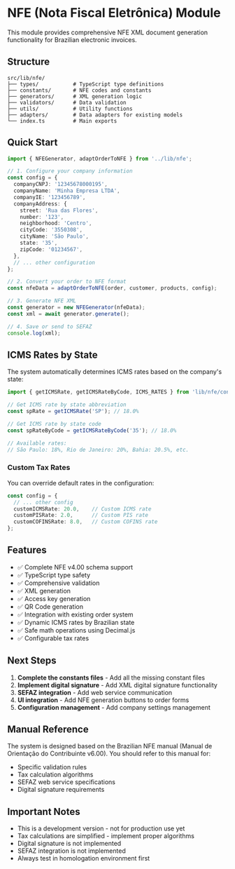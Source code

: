 # NFE (Nota Fiscal Eletrônica) Module

This module provides comprehensive NFE XML document generation functionality for Brazilian electronic invoices.

## Structure

```
src/lib/nfe/
├── types/           # TypeScript type definitions
├── constants/       # NFE codes and constants
├── generators/      # XML generation logic
├── validators/      # Data validation
├── utils/           # Utility functions
├── adapters/        # Data adapters for existing models
└── index.ts         # Main exports
```

## Quick Start

```typescript
import { NFEGenerator, adaptOrderToNFE } from '../lib/nfe';

// 1. Configure your company information
const config = {
  companyCNPJ: '12345678000195',
  companyName: 'Minha Empresa LTDA',
  companyIE: '123456789',
  companyAddress: {
    street: 'Rua das Flores',
    number: '123',
    neighborhood: 'Centro',
    cityCode: '3550308',
    cityName: 'São Paulo',
    state: '35',
    zipCode: '01234567',
  },
  // ... other configuration
};

// 2. Convert your order to NFE format
const nfeData = adaptOrderToNFE(order, customer, products, config);

// 3. Generate NFE XML
const generator = new NFEGenerator(nfeData);
const xml = await generator.generate();

// 4. Save or send to SEFAZ
console.log(xml);
```

## ICMS Rates by State

The system automatically determines ICMS rates based on the company's state:

```typescript
import { getICMSRate, getICMSRateByCode, ICMS_RATES } from 'lib/nfe/constants';

// Get ICMS rate by state abbreviation
const spRate = getICMSRate('SP'); // 18.0%

// Get ICMS rate by state code
const spRateByCode = getICMSRateByCode('35'); // 18.0%

// Available rates:
// São Paulo: 18%, Rio de Janeiro: 20%, Bahia: 20.5%, etc.
```

### Custom Tax Rates

You can override default rates in the configuration:

```typescript
const config = {
  // ... other config
  customICMSRate: 20.0,    // Custom ICMS rate
  customPISRate: 2.0,      // Custom PIS rate  
  customCOFINSRate: 8.0,   // Custom COFINS rate
};
```

## Features

- ✅ Complete NFE v4.00 schema support
- ✅ TypeScript type safety
- ✅ Comprehensive validation
- ✅ XML generation
- ✅ Access key generation
- ✅ QR Code generation
- ✅ Integration with existing order system
- ✅ Dynamic ICMS rates by Brazilian state
- ✅ Safe math operations using Decimal.js
- ✅ Configurable tax rates

## Next Steps

1. **Complete the constants files** - Add all the missing constant files
2. **Implement digital signature** - Add XML digital signature functionality
3. **SEFAZ integration** - Add web service communication
4. **UI integration** - Add NFE generation buttons to order forms
5. **Configuration management** - Add company settings management

## Manual Reference

The system is designed based on the Brazilian NFE manual (Manual de Orientação do Contribuinte v6.00). You should refer to this manual for:

- Specific validation rules
- Tax calculation algorithms
- SEFAZ web service specifications
- Digital signature requirements

## Important Notes

- This is a development version - not for production use yet
- Tax calculations are simplified - implement proper algorithms
- Digital signature is not implemented
- SEFAZ integration is not implemented
- Always test in homologation environment first 